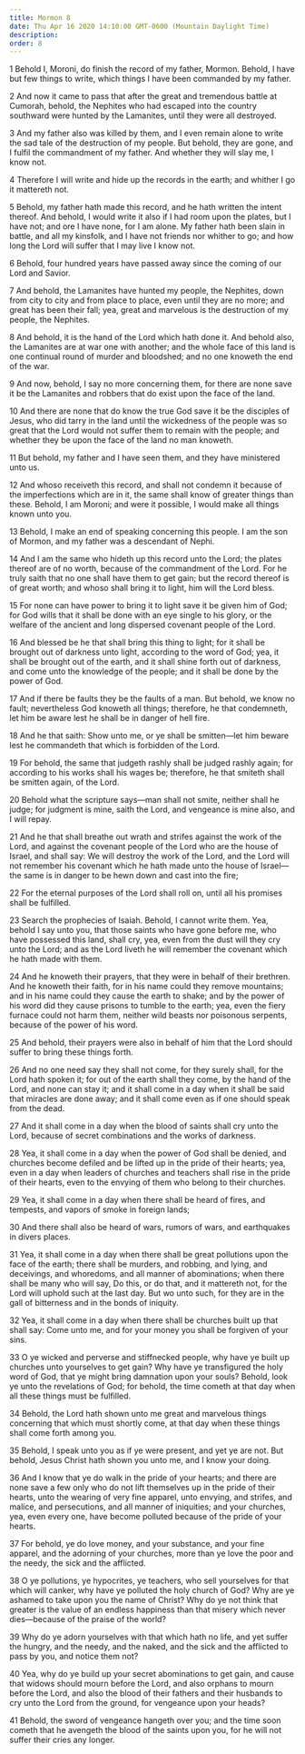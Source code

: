 ```yaml
---
title: Mormon 8
date: Thu Apr 16 2020 14:10:00 GMT-0600 (Mountain Daylight Time)
description: 
order: 8
---
```


<p>
  1 Behold I, Moroni, do finish the record of my father, Mormon. Behold, I have
  but few things to write, which things I have been commanded by my father.
</p>
<p>
  2 And now it came to pass that after the great and tremendous battle at
  Cumorah, behold, the Nephites who had escaped into the country southward were
  hunted by the Lamanites, until they were all destroyed.
</p>
<p>
  3 And my father also was killed by them, and I even remain alone to write the
  sad tale of the destruction of my people. But behold, they are gone, and I
  fulfil the commandment of my father. And whether they will slay me, I know
  not.
</p>
<p>
  4 Therefore I will write and hide up the records in the earth; and whither I
  go it mattereth not.
</p>
<p>
  5 Behold, my father hath made this record, and he hath written the intent
  thereof. And behold, I would write it also if I had room upon the plates, but
  I have not; and ore I have none, for I am alone. My father hath been slain in
  battle, and all my kinsfolk, and I have not friends nor whither to go; and how
  long the Lord will suffer that I may live I know not.
</p>
<p>
  6 Behold, four hundred years have passed away since the coming of our Lord and
  Savior.
</p>
<p>
  7 And behold, the Lamanites have hunted my people, the Nephites, down from
  city to city and from place to place, even until they are no more; and great
  has been their fall; yea, great and marvelous is the destruction of my people,
  the Nephites.
</p>
<p>
  8 And behold, it is the hand of the Lord which hath done it. And behold also,
  the Lamanites are at war one with another; and the whole face of this land is
  one continual round of murder and bloodshed; and no one knoweth the end of the
  war.
</p>
<p>
  9 And now, behold, I say no more concerning them, for there are none save it
  be the Lamanites and robbers that do exist upon the face of the land.
</p>
<p>
  10 And there are none that do know the true God save it be the disciples of
  Jesus, who did tarry in the land until the wickedness of the people was so
  great that the Lord would not suffer them to remain with the people; and
  whether they be upon the face of the land no man knoweth.
</p>
<p>
  11 But behold, my father and I have seen them, and they have ministered unto
  us.
</p>
<p>
  12 And whoso receiveth this record, and shall not condemn it because of the
  imperfections which are in it, the same shall know of greater things than
  these. Behold, I am Moroni; and were it possible, I would make all things
  known unto you.
</p>
<span></span>
<p>
  13 Behold, I make an end of speaking concerning this people. I am the son of
  Mormon, and my father was a descendant of Nephi.
</p>
<p>
  14 And I am the same who hideth up this record unto the Lord; the plates
  thereof are of no worth, because of the commandment of the Lord. For he truly
  saith that no one shall have them to get gain; but the record thereof is of
  great worth; and whoso shall bring it to light, him will the Lord bless.
</p>
<p>
  15 For none can have power to bring it to light save it be given him of God;
  for God wills that it shall be done with an eye single to his glory, or the
  welfare of the ancient and long dispersed covenant people of the Lord.
</p>
<p>
  16 And blessed be he that shall bring this thing to light; for it shall be
  brought out of darkness unto light, according to the word of God; yea, it
  shall be brought out of the earth, and it shall shine forth out of darkness,
  and come unto the knowledge of the people; and it shall be done by the power
  of God.
</p>
<p>
  17 And if there be faults they be the faults of a man. But behold, we know no
  fault; nevertheless God knoweth all things; therefore, he that condemneth, let
  him be aware lest he shall be in danger of hell fire.
</p>
<p>
  18 And he that saith: Show unto me, or ye shall be smitten&#x2014;let him
  beware lest he commandeth that which is forbidden of the Lord.
</p>
<p>
  19 For behold, the same that judgeth rashly shall be judged rashly again; for
  according to his works shall his wages be; therefore, he that smiteth shall be
  smitten again, of the Lord.
</p>
<p>
  20 Behold what the scripture says&#x2014;man shall not smite, neither shall he
  judge; for judgment is mine, saith the Lord, and vengeance is mine also, and I
  will repay.
</p>
<p>
  21 And he that shall breathe out wrath and strifes against the work of the
  Lord, and against the covenant people of the Lord who are the house of Israel,
  and shall say: We will destroy the work of the Lord, and the Lord will not
  remember his covenant which he hath made unto the house of Israel&#x2014;the
  same is in danger to be hewn down and cast into the fire;
</p>
<p>
  22 For the eternal purposes of the Lord shall roll on, until all his promises
  shall be fulfilled.
</p>
<p>
  23 Search the prophecies of Isaiah. Behold, I cannot write them. Yea, behold I
  say unto you, that those saints who have gone before me, who have possessed
  this land, shall cry, yea, even from the dust will they cry unto the Lord; and
  as the Lord liveth he will remember the covenant which he hath made with them.
</p>
<p>
  24 And he knoweth their prayers, that they were in behalf of their brethren.
  And he knoweth their faith, for in his name could they remove mountains; and
  in his name could they cause the earth to shake; and by the power of his word
  did they cause prisons to tumble to the earth; yea, even the fiery furnace
  could not harm them, neither wild beasts nor poisonous serpents, because of
  the power of his word.
</p>
<p>
  25 And behold, their prayers were also in behalf of him that the Lord should
  suffer to bring these things forth.
</p>
<p>
  26 And no one need say they shall not come, for they surely shall, for the
  Lord hath spoken it; for out of the earth shall they come, by the hand of the
  Lord, and none can stay it; and it shall come in a day when it shall be said
  that miracles are done away; and it shall come even as if one should speak
  from the dead.
</p>
<p>
  27 And it shall come in a day when the blood of saints shall cry unto the
  Lord, because of secret combinations and the works of darkness.
</p>
<p>
  28 Yea, it shall come in a day when the power of God shall be denied, and
  churches become defiled and be lifted up in the pride of their hearts; yea,
  even in a day when leaders of churches and teachers shall rise in the pride of
  their hearts, even to the envying of them who belong to their churches.
</p>
<p>
  29 Yea, it shall come in a day when there shall be heard of fires, and
  tempests, and vapors of smoke in foreign lands;
</p>
<p>
  30 And there shall also be heard of wars, rumors of wars, and earthquakes in
  divers places.
</p>
<p>
  31 Yea, it shall come in a day when there shall be great pollutions upon the
  face of the earth; there shall be murders, and robbing, and lying, and
  deceivings, and whoredoms, and all manner of abominations; when there shall be
  many who will say, Do this, or do that, and it mattereth not, for the Lord
  will uphold such at the last day. But wo unto such, for they are in the gall
  of bitterness and in the bonds of iniquity.
</p>
<p>
  32 Yea, it shall come in a day when there shall be churches built up that
  shall say: Come unto me, and for your money you shall be forgiven of your
  sins.
</p>
<p>
  33 O ye wicked and perverse and stiffnecked people, why have ye built up
  churches unto yourselves to get gain? Why have ye transfigured the holy word
  of God, that ye might bring damnation upon your souls? Behold, look ye unto
  the revelations of God; for behold, the time cometh at that day when all these
  things must be fulfilled.
</p>
<p>
  34 Behold, the Lord hath shown unto me great and marvelous things concerning
  that which must shortly come, at that day when these things shall come forth
  among you.
</p>
<p>
  35 Behold, I speak unto you as if ye were present, and yet ye are not. But
  behold, Jesus Christ hath shown you unto me, and I know your doing.
</p>
<p>
  36 And I know that ye do walk in the pride of your hearts; and there are none
  save a few only who do not lift themselves up in the pride of their hearts,
  unto the wearing of very fine apparel, unto envying, and strifes, and malice,
  and persecutions, and all manner of iniquities; and your churches, yea, even
  every one, have become polluted because of the pride of your hearts.
</p>
<p>
  37 For behold, ye do love money, and your substance, and your fine apparel,
  and the adorning of your churches, more than ye love the poor and the needy,
  the sick and the afflicted.
</p>
<p>
  38 O ye pollutions, ye hypocrites, ye teachers, who sell yourselves for that
  which will canker, why have ye polluted the holy church of God? Why are ye
  ashamed to take upon you the name of Christ? Why do ye not think that greater
  is the value of an endless happiness than that misery which never
  dies&#x2014;because of the praise of the world?
</p>
<p>
  39 Why do ye adorn yourselves with that which hath no life, and yet suffer the
  hungry, and the needy, and the naked, and the sick and the afflicted to pass
  by you, and notice them not?
</p>
<p>
  40 Yea, why do ye build up your secret abominations to get gain, and cause
  that widows should mourn before the Lord, and also orphans to mourn before the
  Lord, and also the blood of their fathers and their husbands to cry unto the
  Lord from the ground, for vengeance upon your heads?
</p>
<p>
  41 Behold, the sword of vengeance hangeth over you; and the time soon cometh
  that he avengeth the blood of the saints upon you, for he will not suffer
  their cries any longer.
</p>
